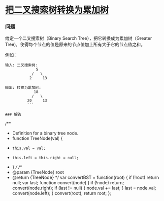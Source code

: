 # [把二叉搜索树转换为累加树](https://leetcode-cn.com/problems/convert-bst-to-greater-tree)

### 问题

给定一个二叉搜索树（Binary Search Tree），把它转换成为累加树（Greater Tree)，使得每个节点的值是原来的节点值加上所有大于它的节点值之和。

例如：

```
输入: 二叉搜索树:
              5
            /   \
           2     13

输出: 转换为累加树:
             18
            /   \
          20     13
          ```

### 解答

```
/**
 * Definition for a binary tree node.
 * function TreeNode(val) {
 *     this.val = val;
 *     this.left = this.right = null;
 * }
 */
/**
 * @param {TreeNode} root
 * @return {TreeNode}
 */
var convertBST = function(root) {
    if (!root) return null;
    var last;
    function convert(node) {
        if (!node) return;
        convert(node.right);
        if (last != null) {
            node.val += last;
        }
        last = node.val;
        convert(node.left);
    }
    convert(root);
    return root;
};
```